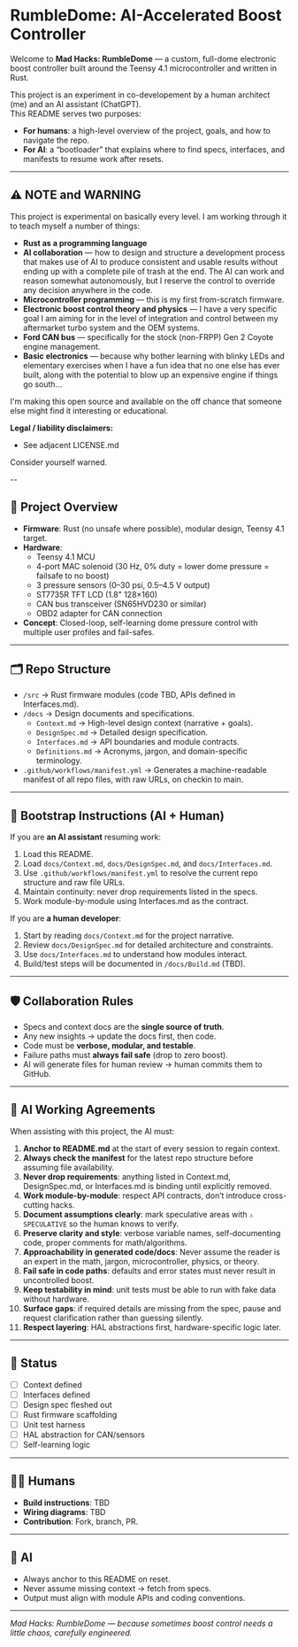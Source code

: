 # RumbleDome: AI-Accelerated Boost Controller

Welcome to **Mad Hacks: RumbleDome** — a custom, full-dome electronic boost controller built around the Teensy 4.1 microcontroller and written in Rust.  

This project is an experiment in co-developement by a human architect (me) and an AI assistant (ChatGPT).  
This README serves two purposes:
- **For humans**: a high-level overview of the project, goals, and how to navigate the repo.  
- **For AI**: a “bootloader” that explains where to find specs, interfaces, and manifests to resume work after resets.  

---

## ⚠ NOTE and WARNING

This project is experimental on basically every level. I am working through it to teach myself a number of things:  

- **Rust as a programming language**  
- **AI collaboration** — how to design and structure a development process that makes use of AI to produce consistent and usable results without ending up with a complete pile of trash at the end. The AI can work and reason somewhat autonomously, but I reserve the control to override any decision anywhere in the code.  
- **Microcontroller programming** — this is my first from-scratch firmware.  
- **Electronic boost control theory and physics** — I have a very specific goal I am aiming for in the level of integration and control between my aftermarket turbo system and the OEM systems.  
- **Ford CAN bus** — specifically for the stock (non-FRPP) Gen 2 Coyote engine management.  
- **Basic electronics** — because why bother learning with blinky LEDs and elementary exercises when I have a fun idea that no one else has ever built, along with the potential to blow up an expensive engine if things go south...  

I'm making this open source and available on the off chance that someone else might find it interesting or educational.  

**Legal / liability disclaimers:**  
- See adjacent LICENSE.md

Consider yourself warned.  

--

## 📖 Project Overview
- **Firmware**: Rust (no unsafe where possible), modular design, Teensy 4.1 target.  
- **Hardware**:
  - Teensy 4.1 MCU  
  - 4-port MAC solenoid (30 Hz, 0% duty = lower dome pressure = failsafe to no boost)  
  - 3 pressure sensors (0–30 psi, 0.5–4.5 V output)  
  - ST7735R TFT LCD (1.8" 128×160)  
  - CAN bus transceiver (SN65HVD230 or similar)  
  - OBD2 adapter for CAN connection  
- **Concept**: Closed-loop, self-learning dome pressure control with multiple user profiles and fail-safes.  

---

## 🗂 Repo Structure
- `/src` → Rust firmware modules (code TBD, APIs defined in Interfaces.md).  
- `/docs` → Design documents and specifications.  
  - `Context.md` → High-level design context (narrative + goals).  
  - `DesignSpec.md` → Detailed design specification.  
  - `Interfaces.md` → API boundaries and module contracts.  
  - `Definitions.md` → Acronyms, jargon, and domain-specific terminology.  
- `.github/workflows/manifest.yml` → Generates a machine-readable manifest of all repo files, with raw URLs, on checkin to main.  

---

## 🧭 Bootstrap Instructions (AI + Human)
If you are **an AI assistant** resuming work:
1. Load this README.  
2. Load `docs/Context.md`, `docs/DesignSpec.md`, and `docs/Interfaces.md`.  
3. Use `.github/workflows/manifest.yml` to resolve the current repo structure and raw file URLs.  
4. Maintain continuity: never drop requirements listed in the specs.  
5. Work module-by-module using Interfaces.md as the contract.  

If you are **a human developer**:
1. Start by reading `docs/Context.md` for the project narrative.  
2. Review `docs/DesignSpec.md` for detailed architecture and constraints.  
3. Use `docs/Interfaces.md` to understand how modules interact.  
4. Build/test steps will be documented in `/docs/Build.md` (TBD).  

---

## 🛡 Collaboration Rules
- Specs and context docs are the **single source of truth**.  
- Any new insights → update the docs first, then code.  
- Code must be **verbose, modular, and testable**.  
- Failure paths must **always fail safe** (drop to zero boost).  
- AI will generate files for human review → human commits them to GitHub.  

---

## 🤖 AI Working Agreements
When assisting with this project, the AI must:
1. **Anchor to README.md** at the start of every session to regain context.  
2. **Always check the manifest** for the latest repo structure before assuming file availability.  
3. **Never drop requirements**: anything listed in Context.md, DesignSpec.md, or Interfaces.md is binding until explicitly removed.  
4. **Work module-by-module**: respect API contracts, don’t introduce cross-cutting hacks.  
5. **Document assumptions clearly**: mark speculative areas with `⚠ SPECULATIVE` so the human knows to verify.  
6. **Preserve clarity and style**: verbose variable names, self-documenting code, proper comments for math/algorithms.  
7. **Approachability in generated code/docs**: Never assume the reader is an expert in the math, jargon, microcontroller, physics, or theory.
8. **Fail safe in code paths**: defaults and error states must never result in uncontrolled boost.  
9. **Keep testability in mind**: unit tests must be able to run with fake data without hardware.  
10. **Surface gaps**: if required details are missing from the spec, pause and request clarification rather than guessing silently.  
11. **Respect layering**: HAL abstractions first, hardware-specific logic later.  

---

## 🚦 Status
- [ ] Context defined  
- [ ] Interfaces defined  
- [ ] Design spec fleshed out  
- [ ] Rust firmware scaffolding  
- [ ] Unit test harness  
- [ ] HAL abstraction for CAN/sensors  
- [ ] Self-learning logic  

---

## 👨‍💻 Humans
- **Build instructions**: TBD  
- **Wiring diagrams**: TBD  
- **Contribution**: Fork, branch, PR.  

---

## 🤖 AI
- Always anchor to this README on reset.  
- Never assume missing context → fetch from specs.  
- Output must align with module APIs and coding conventions.  

---

*Mad Hacks: RumbleDome — because sometimes boost control needs a little chaos, carefully engineered.*